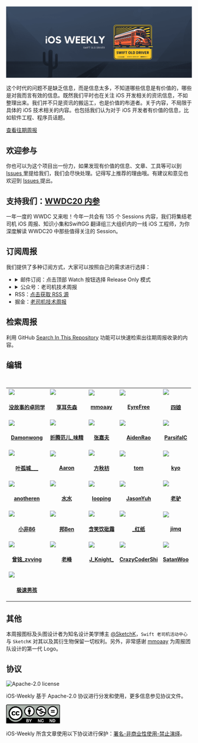 ![](/assets/ios-weekly.png)

这个时代的问题不是缺乏信息，而是信息太多，不知道哪些信息是有价值的，哪些是对我而言有效的信息。既然我们平时也在关注 iOS 开发相关的资讯信息，不如整理出来。我们并不只是资讯的搬运工，也是价值的布道者。关于内容，不局限于具体的 iOS 技术相关的内容。也包括我们认为对于 iOS 开发者有价值的信息，比如软件工程、程序员话题。

[查看往期周报](https://github.com/SwiftOldDriver/iOS-Weekly/releases)

## 欢迎参与

你也可以为这个项目出一份力，如果发现有价值的信息、文章、工具等可以到 [Issues ](https://github.com/SwiftOldDriver/iOS-Weekly/issues) 里提给我们，我们会尽快处理。记得写上推荐的理由哦。有建议和意见也欢迎到 [Issues ](https://github.com/SwiftOldDriver/iOS-Weekly/issues) 提出。

## 支持我们：[WWDC20 内参](https://xiaozhuanlan.com/wwdc20)

一年一度的 WWDC 又来啦！今年一共会有 135 个 Sessions 内容，我们将集结老司机 iOS 周报、知识小集和SwiftGG 翻译组三大组织内的一线 iOS 工程师，为你深度解读 WWDC20 中那些值得关注的 Session。

## 订阅周报

我们提供了多种订阅方式，大家可以按照自己的需求进行选择：

- <details><summary>邮件订阅：点击顶部 Watch 按钮选择 Release Only 模式</summary><p><img src="/assets/release_only.png" alt style="max-width=100%;"></p></details>
- <details><summary>公众号：老司机技术周报</summary><p><img src="/assets/qrcode_for_wechat.jpg" alt style="max-width=100%;"></p></details>
- RSS：[点击获取 RSS 源](https://github.com/SwiftOldDriver/iOS-Weekly/releases.atom)
- 掘金：[老司机技术周报](https://juejin.im/user/5a52075e6fb9a01c9d31b107/posts)

## 检索周报

利用 GitHub [Search In This Repository](https://github.com/SwiftOldDriver/iOS-Weekly/search?q=swift&unscoped_q=swift) 功能可以快速检索出往期周报收录的内容。

## 编辑

<table id='team'>
    <tr>
        <td id='lacklock'><a href='https://github.com/lacklock'><img src='https://github.com/lacklock.png?size=274'></a>
            <h4 align='center'><a href='https://weibo.com/u/1926303682'>没故事的卓同学</a></h4>
        </td>
        <td id='iblacksun'><a href='https://github.com/iblacksun'><img src='https://github.com/iblacksun.png?size=274'></a>
            <h4 align='center'><a href='https://weibo.com/iblacksun'>享耳先森</a></h4>
        </td>
        <td id='mmoaay'><a href='https://github.com/mmoaay'><img src='https://github.com/mmoaay.png?size=274'></a>
            <h4 align='center'><a href='https://weibo.com/smmoaay'>mmoaay</a></h4>
        </td>
        <td id='EyreFree'><a href='https://github.com/EyreFree'><img src='https://github.com/EyreFree.png?size=274'></a>
            <h4 align='center'><a href='https://weibo.com/eyrefree777'>EyreFree</a></h4>
        </td>
        <td id='kemchenj'><a href='https://github.com/kemchenj'><img src='https://github.com/kemchenj.png?size=274'></a>
            <h4 align='center'><a href='https://twitter.com/kemchenj'>四娘</a></h4>
        </td>
    </tr>
    <tr>
        <td id='Damonvvong'><a href='https://github.com/Damonvvong'><img src='https://github.com/Damonvvong.png?size=274'></a>
            <h4 align='center'><a href='https://weibo.com/damonone'>Damonwong</a></h4>
        </td>
        <td id='awhisper'><a href='https://github.com/awhisper'><img src='https://github.com/awhisper.png?size=274'></a>
            <h4 align='center'><a href='https://weibo.com/agvicking'>折腾范儿_味精</a></h4>
        </td>
        <td id='josephchang10'><a href='https://github.com/josephchang10'><img src='https://github.com/josephchang10.png?size=274'></a>
            <h4 align='center'><a href='https://weibo.com/u/2949394297'>张嘉夫</a></h4>
        </td>
        <td id='raozhizhen'><a href='https://github.com/raozhizhen'><img src='https://github.com/raozhizhen.png?size=274'></a>
            <h4 align='center'><a href='https://weibo.com/AidenRao'>AidenRao</a></h4>
        </td>
        <td id='ParsifalC'><a href='https://github.com/ParsifalC'><img src='https://github.com/ParsifalC.png?size=274'></a>
            <h4 align='center'><a href='https://weibo.com/parsifalchang'>ParsifalC</a></h4>
        </td>
    </tr>
    <tr>
        <td id='zangqilong198812'><a href='https://github.com/zangqilong198812'><img src='https://github.com/zangqilong198812.png?size=274'></a>
            <h4 align='center'><a href='https://weibo.com/u/1438670852'>叶孤城___</a></h4>
        </td>
        <td id='Aaron'><a href='https://github.com/aaaron7'><img src="https://github.com/aaaron7.png?size=274" width="274" /></a>
            <h4 align='center'><a href='https://weibo.com/aaaron7'>Aaron</a></h4>
        </td>
        <td id='Mango'><a href='https://github.com/100mango'><img src="https://github.com/100mango.png?size=274" width="274" /></a>
            <h4 align='center'><a href='https://weibo.com/100mango'>方秋枋</a></h4>
        </td> ​ <td id='tom'><a href='https://github.com/tom510230'><img src="https://github.com/tom510230.png?size=274" width="274" /></a>
            <h4 align='center'><a href='https://xiaozhuanlan.com/u/6682065345'>tom</a></h4>
        </td> ​ <td id='kyo'><a href='https://github.com/KyoLi'><img src="https://github.com/KyoLi.png?size=274" width="274" /></a>
            <h4 align='center'><a href='https://github.com/KyoLi'>kyo</a></h4>
        </td>
    </tr>
    <tr>
        <td id='anotheren'><a href='https://github.com/anotheren'><img src='https://github.com/anotheren.png?size=274'></a>
            <h4 align='center'><a href='https://anotheren.com'>anotheren</a></h4>
        </td>
        <td id='shui'><a href='https://github.com/waterXu'><img src="https://github.com/waterXu.png?size=274" width="274" /></a>
            <h4 align='center'><a href='https://www.xuyanlan.com'>水水</a></h4>
        </td>
        <td id='looping'><a href='https://github.com/looping'><img src="https://github.com/looping.png?size=274" width="274" /></a>
            <h4 align='center'><a href='https://github.com/looping'>looping</a></h4>
        </td> ​ <td id='Jason'><a href='https://github.com/yxztj'><img src="https://github.com/yxztj.png?size=274" width="274" /></a>
            <h4 align='center'><a href='https://weibo.com/jasonyuh'>JasonYuh</a></h4>
        </td> ​ <td id='olddonkey'><a href='https://weibo.com/u/6090610445'><img src="https://github.com/olddonkey.png?size=274" width="274" /></a>
            <h4 align='center'><a href='https://weibo.com/u/6090610445'>老驴</a></h4>
        </td>
    </tr>
    <tr>
        <td id='xuyafei'><a href='https://github.com/xiaofei86'><img src='https://github.com/xiaofei86.png?size=274'></a>
            <h4 align='center'><a href='https://weibo.com/xuyafei86'>小非86</a></h4>
        </td>
        <td id='bangben'><a href='https://weibo.com/linwenbang'><img src='https://github.com/linwenbang.png?size=274'></a>
            <h4 align='center'><a href='https://weibo.com/linwenbang'>邦Ben</a></h4>
        </td>
        <td id='yuxinwen'><a href='https://github.com/ChinaFishNews'><img src='https://github.com/ChinaFishNews.png?size=274'></a>
            <h4 align='center'><a href='https://weibo.com/chinafishnews/'>含笑饮砒霜</a></h4>
        </td>
        <td id='红纸'><a href='https://github.com/nianran'><img src='https://github.com/nianran.png?size=274'></a>
            <h4 align='center'><a href='https://weibo.com/u/3211225157/'>_红纸</a></h4>
        </td>
        </td>
        <td id='jimq'><a href='https://github.com/waz0820'><img src='https://github.com/waz0820.png?size=274'></a>
            <h4 align='center'><a href='https://weibo.com/u/3427304820/'>jimq</a></h4>
        </td>
    </tr>
    <tr>
        <td id='zvving'><a href='https://github.com/zvving'><img src='https://github.com/zvving.png?size=274'></a>
            <h4 align='center'><a href='https://twitter.com/zvving'>曾铭_zvving</a></h4>
        </td>
        <td id=‘老峰’><a href='https://www.weibo.com/6131406761'><img src='https://github.com/GesanTung.png?size=274'></a>
            <h4 align='center'><a href='https://github.com/GesanTung'>老峰</a></h4>
        </td>
        <td id='J_Knight_'><a href='https://github.com/knightsj'><img src='https://github.com/knightsj.png?size=274'></a>
            <h4 align='center'><a href='https://www.weibo.com/1929625262/profile?rightmod=1&wvr=6&mod=personinfo&is_all=1/'>J_Knight_</a></h4>
        </td>
        <td id='CrazyCoderShi'><a href='https://github.com/CrazyCoderShi'><img src='https://tvax3.sinaimg.cn/crop.0.0.667.667.180/ba05aa62ly8fjolz38hqsj20ij0ij74x.jpg'></a>
            <h4 align='center'><a href='https://weibo.com/3120933474/profile?topnav=1&wvr=6&is_all=1'>CrazyCoderShi</a></h4>
        </td>
        <td id='SatanWoo'><a href='https://github.com/SatanWoo'><img src='https://github.com/SatanWoo.png?size=274'></a>
            <h4 align='center'><a href='https://weibo.com/billgawu'>SatanWoo</a></h4>
        </td>
    </tr>
        </td>
        <td id='极速男孩'><a href='https://github.com/ztlyyznf001'><img src='https://avatars1.githubusercontent.com/u/14541874?s=460&u=755165e21c3018c7702955600d2a977128eaaf80&v=4'></a>
            <h4 align='center'><a href='https://github.com/ztlyyznf001'>极速男孩</a></h4>
        </td>
    <tr>
    </tr>
</table>

## 其他

本周报图标及头图设计者为知名设计美学博主 [@SketchK](https://github.com/SketchK)，`Swift 老司机活动中心` 与 `SketchK` 对其以及其衍生物保留一切权利。另外，非常感谢 [mmoaay](https://weibo.com/smmoaay) 为周报团队设计的第一代 Logo。

## 协议

<img alt="Apache-2.0 license" src="https://lucene.apache.org/images/mantle-power.png" width="128">

iOS-Weekly 基于 Apache-2.0 协议进行分发和使用，更多信息参见协议文件。

<img src='https://raw.githubusercontent.com/EyreFree/EFArticles/master/res/cc-by-nc-nd.png' width='145.77' height='51'/>

iOS-Weekly 所含文章使用以下协议进行保护：[署名-非商业性使用-禁止演绎](http://creativecommons.org/licenses/by-nc-nd/3.0/cn/)。


